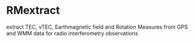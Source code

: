 # RMextract
extract TEC, vTEC, Earthmagnetic field and Rotation Measures from GPS and WMM data for radio interferometry observations 

